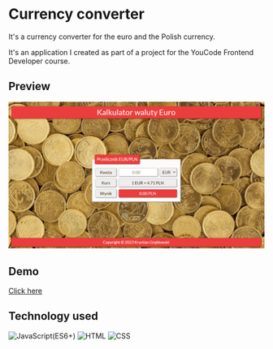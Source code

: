 # Currency converter

It's a currency converter for the euro and the Polish currency. 

It's an application I created as part of a project for the YouCode Frontend Developer course.

## Preview

![Currency converter demo](images/demo.gif)

## Demo

[Click here](https://krystiangreblowski.github.io/currency-converter/)

## Technology used
<p>
<img alt="JavaScript(ES6+)" src="https://img.shields.io/badge/JavaScript(ES6+)-F7DF1E?logo=JavaScript&logoColor=white&style=flat" />
<img alt="HTML" src="https://img.shields.io/badge/HTML-E34F26?logo=HTML5&logoColor=white&style=flat" />
<img alt="CSS" src="https://img.shields.io/badge/CSS-1572B6?logo=CSS3&logoColor=white&style=flat" />
</p>
